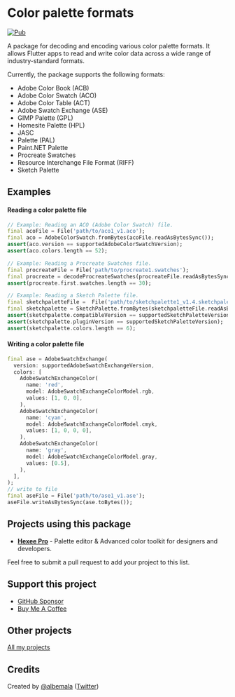# Color palette formats

[![Pub](https://img.shields.io/pub/v/color_palette_formats)](https://pub.dev/packages/color_palette_formats)

A package for decoding and encoding various color palette formats. It allows Flutter apps to read and write color data
across a wide range of industry-standard formats.

Currently, the package supports the following formats:

- Adobe Color Book (ACB)
- Adobe Color Swatch (ACO)
- Adobe Color Table (ACT)
- Adobe Swatch Exchange (ASE)
- GIMP Palette (GPL)
- Homesite Palette (HPL)
- JASC
- Palette (PAL)
- Paint.NET Palette
- Procreate Swatches
- Resource Interchange File Format (RIFF)
- Sketch Palette

## Examples

#### Reading a color palette file

```dart
// Example: Reading an ACO (Adobe Color Swatch) file.
final acoFile = File('path/to/aco1_v1.aco');
final aco = AdobeColorSwatch.fromBytes(acoFile.readAsBytesSync());
assert(aco.version == supportedAdobeColorSwatchVersion);
assert(aco.colors.length == 52);

// Example: Reading a Procreate Swatches file.
final procreateFile = File('path/to/procreate1.swatches');
final procreate = decodeProcreateSwatches(procreateFile.readAsBytesSync());
assert(procreate.first.swatches.length == 30);

// Example: Reading a Sketch Palette file.
final sketchpaletteFile =  File('path/to/sketchpalette1_v1.4.sketchpalette');
final sketchpalette = SketchPalette.fromBytes(sketchpaletteFile.readAsBytesSync());
assert(sketchpalette.compatibleVersion == supportedSketchPaletteVersion);
assert(sketchpalette.pluginVersion == supportedSketchPaletteVersion);
assert(sketchpalette.colors.length == 6);
```

#### Writing a color palette file

```dart
final ase = AdobeSwatchExchange(
  version: supportedAdobeSwatchExchangeVersion,
  colors: [
    AdobeSwatchExchangeColor(
      name: 'red',
      model: AdobeSwatchExchangeColorModel.rgb,
      values: [1, 0, 0],
    ),
    AdobeSwatchExchangeColor(
      name: 'cyan',
      model: AdobeSwatchExchangeColorModel.cmyk,
      values: [1, 0, 0, 0],
    ),
    AdobeSwatchExchangeColor(
      name: 'gray',
      model: AdobeSwatchExchangeColorModel.gray,
      values: [0.5],
    ),
  ],
);
// write to file
final aseFile = File('path/to/ase1_v1.ase');
aseFile.writeAsBytesSync(ase.toBytes());
```

## Projects using this package

- **[Hexee Pro](https://hexee.app/)** - Palette editor & Advanced color toolkit for designers and developers.

Feel free to submit a pull request to add your project to this list.

## Support this project

- [GitHub Sponsor](https://github.com/sponsors/albemala)
- [Buy Me A Coffee](https://www.buymeacoffee.com/albemala)

## Other projects

[All my projects](https://projects.albemala.me/)

## Credits

Created by [@albemala](https://github.com/albemala) ([Twitter](https://twitter.com/albemala))
